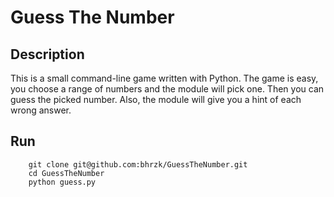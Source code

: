 # Guess The Number

## Description
This is a small command-line game written with Python. The game is easy, you choose a range of numbers and the module will pick one. Then you can guess the picked number. Also, the module will give you a hint of each wrong answer.

## Run

```shell
    git clone git@github.com:bhrzk/GuessTheNumber.git
    cd GuessTheNumber
    python guess.py
```
